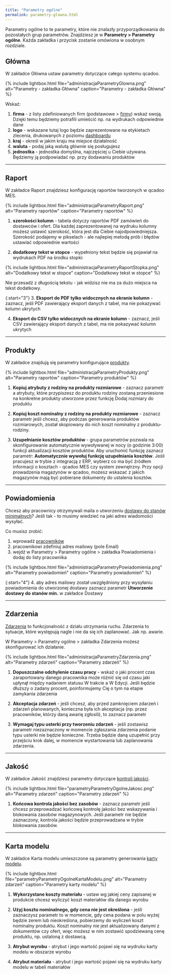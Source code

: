 ```yaml
---
title: "Parametry ogólne"
permalink: parametry-glowna.html 
---
```


Parametry ogólne to te parametry, które nie znalazły przyporządkowania do pozostałych grup parametrów. Znajdziesz je w **Parametry > Parametry ogólne**. Każda zakładka i przycisk zostanie omówiona w osobnym rozdziale.

## Główna

W zakładce Główna ustaw parametry dotyczące całego systemu qcadoo.

{% include lightbox.html file="administracjaParametryGlowna.png" alt="Parametry - zakładka Główna" caption="Parametry - zakładka Główna" %}

Wskaż:
1. **firma** - z listy zdefiniowanych firm (podstawowe > [firmy](/firmy)) wskaż swoją. Dzięki temu będziemy potrafili umieścić np. na wydrukach odpowiednie dane
2. **logo** - wskazane tutaj logo będzie zaprezentowane na etykietach zlecenia, drukowanych z poziomu [dashboardu](/dashboard)
3. **kraj** - określ w jakim kraju ma miejsce działalność
4. **waluta** - podaj jaką walutą głównie się posługujesz 
5. **jednostka** - jednostka domyślna, najczęściej u Ciebie używana. Będziemy ją podpowiadać np. przy dodawaniu produktów

---

## Raport

W zakładce Raport znajdziesz konfigurację raportów tworzonych w qcadoo MES.

{% include lightbox.html file="administracjaParametryRaport.png" alt="Parametry raportów" caption="Parametry raportów" %}

1. **szerokości kolumn** - tabela dotyczy raportów PDF zamówień do dostawców i ofert. Dla każdej zaprezentowanej na wydruku kolumny możesz ustawić szerokość, która jest dla Ciebie najodpowiedniejsza. Szerokość podajemy w pikselach - ale najlepiej metodą prób i błędów ustawiać odpowiednie wartości

2. **dodatkowy tekst w stopce** - wypełniony tekst będzie się pojawiał na wydrukach PDF na środku stopki:

{% include lightbox.html file="administracjaParametryRaportStopka.png" alt="Dodatkowy tekst w stopce" caption="Dodatkowy tekst w stopce" %}

Nie przesadź z długością tekstu - jak widzisz nie ma za dużo miejsca na tekst dodatkowy. 

{:start="3"}
3. **Eksport do PDF tylko widocznych na ekranie kolumn** - zaznacz, jeśli PDF zawierający eksport danych z tabel, ma nie pokazywać kolumn ukrytych

4. **Eksport do CSV tylko widocznych na ekranie kolumn** - zaznacz, jeśli CSV zawierający eksport danych z tabel, ma nie pokazywać kolumn ukrytych

---

## Produkty 

W zakładce znajdują się parametry konfigurujące [produkty](/produkty).

{% include lightbox.html file="administracjaParametryProdukty.png" alt="Parametry raportów" caption="Parametry produktów" %}

1. **Kopiuj atrybuty z rodziny na produkty rozmiarowe** - zaznacz parametr a atrybuty, które przypiszesz do produktu rodziny zostaną przeniesione na konkretne produkty utworzone przez funkcję Dodaj rozmiary do produktu

2. **Kopiuj koszt nominalny z rodziny na produkty rozmiarowe** - zaznacz parametr jeśli chcesz, aby podczas generowania produktów rozmiarowych, został skopiowany do nich koszt nominalny z produktu-rodziny.

3. **Uzupełnianie kosztów produktów** - grupa parametrów pozwala na skonfigurowanie automatycznie wywoływanej w nocy (o godzinie 3:00) funkcji aktualizacji kosztów produktów. Aby uruchomić funkcję zaznacz parametr: **Automatycznie wywołuj funkcję uzupełniania kosztów**. Jeśli pracujesz w trybie z integracją z ERP, wybierz co ma być źródłem informacji o kosztach - qcadoo MES czy system zewnętrzny. Przy opcji prowadzenia magazynów w qcadoo, możesz wskazać z jakich magazynów mają być pobierane dokumenty do ustalenia kosztów.

---

## Powiadomienia

Chcesz aby pracownicy otrzymywali maila o utworzeniu [dostawy do stanów minimalnych](/dostawy#generowanie-dostawy-do-stanów-minimalnych)? Jeśli tak - to musimy wiedzieć na jaki adres wiadomości wysyłać. 

Co musisz zrobić:
1. wprowadź [pracowników](/pracownicy)
2. pracownikowi zdefiniuj adres mailowy (pole Email)
3. wejdź w Parametry > Parametry ogólne > zakładka Powiadomienia i dodaj do listy pracownika

{% include lightbox.html file="administracjaParametryPowiadomienia.png" alt="Parametry powiadomień" caption="Parametry powiadomień" %}

{:start="4"}
4. aby adres mailowy został uwzględniony przy wysyłaniu powiadomienia do utworzonej dostawy zaznacz parametr **Utworzenie dostawy do stanów min.** w zakładce Dostawy

---

## Zdarzenia

[Zdarzenia](/zdarzenia) to funkcjonalność z działu utrzymania ruchu. Zdarzenia to sytuacje, które występują nagle i nie da się ich zaplanować. Jak np. awarie. 

W Parametry > Parametry ogólne > zakładka Zdarzenia możesz skonfigurować ich działanie.

{% include lightbox.html file="administracjaParametryZdarzenia.png" alt="Parametry zdarzeń" caption="Parametry zdarzeń" %}

1. **Dopuszczalne odchylenie czasu pracy** - wskaż o jaki procent czas zaraportowany danego pracownika może różnić się od czasu jaki upłynął między nadaniem statusu W trakcie a W Edycji. Jeśli będzie dłuższy o zadany procent, poinformujemy Cię o tym na etapie zamykania zdarzenia

2. **Akceptacja zdarzeń** - jeśli chcesz, aby przed zamknięciem zdarzeń i zdarzeń planowanych, konieczna była ich akceptacja (np. przez pracowników, którzy daną awarię zgłosili), to zaznacz parametr

3. **Wymagaj typu usterki przy tworzeniu zdarzeń** - jeśli zostawisz parametr niezaznaczony w momencie zgłaszania zdarzenia podanie typu usterki nie będzie konieczne. Trzeba będzie daną uzupełnić przy przejściu krok dalej, w momencie wystartowania lub zaplanowania zdarzenia.

---

## Jakość

W zakładce Jakość znajdziesz parametry dotyczące [kontroli jakości](/kontrola-jakosci).

{% include lightbox.html file="parametryParametryOgolneJakosc.png" alt="Parametry zdarzeń" caption="Parametry zdarzeń" %}

1. **Końcowa kontrola jakości bez zasobów** - zaznacz parametr jeśli chcesz przeprowadzać końcową kontrolę jakości bez wskazywania i blokowania zasobów magazynowych. Jeśli parametr nie będzie zaznaczony, kontrola jakości będzie przeprowadzana w trybie blokowania zasobów.

---

## Karta modelu

W zakładce Karta modelu umieszczone są parametry generowania [karty modelu](/karta-modelu).

{% include lightbox.html file="parametryParametryOgolneKartaModelu.png" alt="Parametry zdarzeń" caption="Parametry karty modelu" %}

1. **Wykorzystane koszty materiału** - ustaw wg jakiej ceny zapisanej w produkcie chcesz wyliczyć koszt materiałów dla danego wyrobu

2. **Użyj kosztu nominalnego, gdy cena nie jest określona** - jeśli zaznaczysz parametr to w momencie, gdy cena podana w polu wyżej będzie zerem lub nieokreślona, pobierzemy do wyliczeń koszt nominalny produktu. Koszt nominalny nie jest aktualizowany danymi z dokumentów czy ofert, więc możesz w nim zostawić spodziewaną cenę produktu, np. ustaloną z dostawcą.

3. **Atrybut wyrobu** - atrybut i jego wartość pojawi się na wydruku karty modelu w obszarze wyrobu

4. **Atrybut materiału** - atrybut i jego wartość pojawi się na wydruku karty modelu w tabeli materiałów